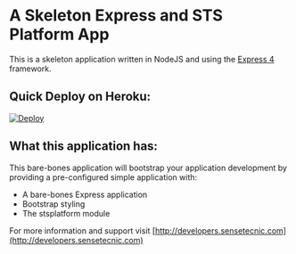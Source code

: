 A Skeleton Express and STS Platform App
=======================================

This is a skeleton application written in NodeJS and using the [Express 4](http://expressjs.com/) framework.

## Quick Deploy on Heroku:

[![Deploy](https://www.herokucdn.com/deploy/button.png)](https://heroku.com/deploy)

## What this application has:

This bare-bones application will bootstrap your application development by providing a pre-configured simple application with:

* A bare-bones Express application
* Bootstrap styling
* The stsplatform module

For more information and support visit [http://developers.sensetecnic.com](http://developers.sensetecnic.com)
